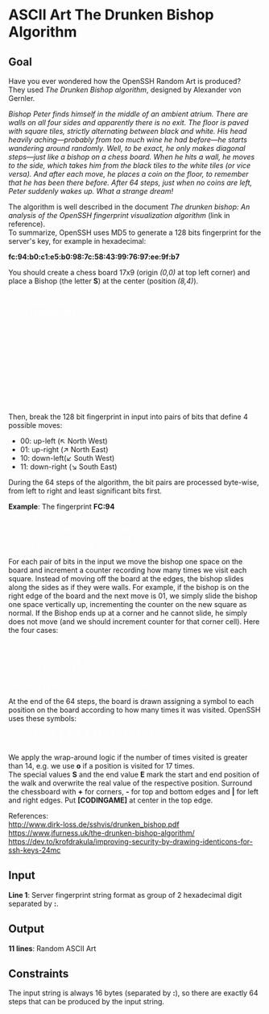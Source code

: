# ASCII Art The Drunken Bishop Algorithm

## Goal

Have you ever wondered how the OpenSSH Random Art is produced? \
They used _The Drunken Bishop algorithm_, designed by Alexander von Gernler.

_Bishop Peter finds himself in the middle of an ambient atrium. There are walls
on all four sides and apparently there is no exit. The floor is paved with
square tiles, strictly alternating between black and white. His head heavily
aching—probably from too much wine he had before—he starts wandering around
randomly. Well, to be exact, he only makes diagonal steps—just like a bishop on
a chess board. When he hits a wall, he moves to the side, which takes him from
the black tiles to the white tiles (or vice versa). And after each move, he
places a coin on the floor, to remember that he has been there before. After 64
steps, just when no coins are left, Peter suddenly wakes up. What a strange
dream!_

The algorithm is well described in the document _The drunken bishop: An
analysis of the OpenSSH fingerprint visualization algorithm_ (link in
reference). \
To summarize, OpenSSH uses MD5 to generate a 128 bits fingerprint for the
server's key, for example in hexadecimal:

**fc:94:b0:c1:e5:b0:98:7c:58:43:99:76:97:ee:9f:b7**

You should create a chess board 17x9 (origin _(0,0)_ at top left corner) and
place a Bishop (the letter **S**) at the center (position _(8,4)_).

<pre style="color:#FFFFFF">
            1111111
  01234567890123456
 +---[CODINGAME]---+ x
0|                 |
1|                 |
2|                 |
3|                 |
4|        S        |
5|                 |
6|                 |
7|                 |
8|                 |
 +-----------------+
 y
</pre>

Then, break the 128 bit fingerprint in input into pairs of bits that define 4
possible moves:

-   00: up-left (↖ North West)
-   01: up-right (↗ North East)
-   10: down-left(↙ South West)
-   11: down-right (↘ South East)

During the 64 steps of the algorithm, the bit pairs are processed byte-wise,
from left to right and least significant bits first.

**Example**: The fingerprint **FC:94**

<pre style="color:#FFFFFF">
      F     C       9     4   ...
    11 11 11 00 : 10 01 01 00 ...
     |  |  |  |    |  |  |  |
Step 4  3  2  1    8  7  6  5
</pre>

For each pair of bits in the input we move the bishop one space on the board
and increment a counter recording how many times we visit each square. Instead
of moving off the board at the edges, the bishop slides along the sides as if
they were walls. For example, if the bishop is on the right edge of the board
and the next move is 01, we simply slide the bishop one space vertically up,
incrementing the counter on the new square as normal. If the Bishop ends up at a
corner and he cannot slide, he simply does not move (and we should increment
counter for that corner cell). Here the four cases:

  <pre style="color:#FFFFFF">
Position     | bit pair | action
-------------+----------+--------
top left     | 00       | no move
top right    | 01       | no move
bottom left  | 10       | no move
bottom right | 11       | no move
</pre>

At the end of the 64 steps, the board is drawn assigning a symbol to each
position on the board according to how many times it was visited. OpenSSH uses
these symbols:

<pre style="color:#FFFFFF">
0 1 2 3 4 5 6 7 8 9 10 11 12 13 14
  . o + = * B O X @ %  &  #  /  ^
</pre>

We apply the wrap-around logic if the number of times visited is greater than
14, e.g. we use **o** if a position is visited for 17 times. \
The special values **S** and the end value **E** mark the start and end position
of the walk and overwrite the real value of the respective position. Surround
the chessboard with **+** for corners, **-** for top and bottom edges and **|**
for left and right edges. Put **[CODINGAME]** at center in the top edge.

References: \
http://www.dirk-loss.de/sshvis/drunken_bishop.pdf \
https://www.jfurness.uk/the-drunken-bishop-algorithm/ \
https://dev.to/krofdrakula/improving-security-by-drawing-identicons-for-ssh-keys-24mc

## Input

**Line 1**: Server fingerprint string format as group of 2 hexadecimal digit separated by **:**.

## Output

**11 lines**: Random ASCII Art

## Constraints

The input string is always 16 bytes (separated by **:**), so there are exactly
64 steps that can be produced by the input string.
